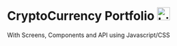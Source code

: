 # CryptoCurrency Portfolio <img src="https://pngimg.com/uploads/bitcoin/small/bitcoin_PNG47.png" alt="bitcoin" width="30px"/>
With Screens, Components and API using Javascript/CSS
